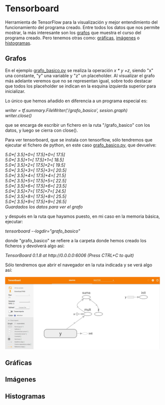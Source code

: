 <h1>Tensorboard</h1>
<p>Herramienta de TensorFlow para la visualización y mejor entendimiento del funcionamiento del programa creado.
Entre todos los datos que nos permite mostrar, la más interesante son los <a href="#grafo">grafos</a> que muestra el curso del programa creado.
Pero tenemos otras como: <a href="#grafica">gráficas</a>, <a href="#imagen">imágenes</a> o <a href="#histograma">histogramas</a>.</p>

<h2><a name="grafo"></a>Grafos</h2>
En el ejemplo <a href="https://github.com/Tensor4Dummies/2_tensorboard/blob/master/grafo_basico.py">grafo_basico.py</a> se realiza la operación
<i>x * y +z</i>, siendo "x" una constante, "y" una variable y "z" un placeholder. Al visualizar el grafo más adelante veremos que no se representan
 igual, sobre todo destacar que todos los placeholder se indican en la esquina izquierda superior para inicializar.</p>
<p>Lo único que hemos añadido en diferencia a un programa especial es:</p>
<p><i>writer = tf.summary.FileWriter('/grafo_basico', sesion.graph)</br>writer.close()</i></p>
<p>que se encarga de escribir un fichero en la ruta "/grafo_basico" con los datos, y luego se cierra con close().</p>
<p>Para ver tensorboard, que se instala con tensorflow, sólo tendremos que ejecutar el fichero de python, en este caso
<a href="https://github.com/Tensor4Dummies/2_tensorboard/blob/master/grafo_basico.py">grafo_basico.py</a>, que devuelve:</p>
<p><i>5.0*[ 3.5]+0=[ 17.5]+0=[ 17.5]</br>
5.0*[ 3.5]+1=[ 17.5]+1=[ 18.5]</br>
5.0*[ 3.5]+2=[ 17.5]+2=[ 19.5]</br>
5.0*[ 3.5]+3=[ 17.5]+3=[ 20.5]</br>
5.0*[ 3.5]+4=[ 17.5]+4=[ 21.5]</br>
5.0*[ 3.5]+5=[ 17.5]+5=[ 22.5]</br>
5.0*[ 3.5]+6=[ 17.5]+6=[ 23.5]</br>
5.0*[ 3.5]+7=[ 17.5]+7=[ 24.5]</br>
5.0*[ 3.5]+8=[ 17.5]+8=[ 25.5]</br>
5.0*[ 3.5]+9=[ 17.5]+9=[ 26.5]</br>
Guardados los datos para ver el grafo</i></p>
<p>y después en la ruta que hayamos puesto, en mi caso en la memoria básica, ejecutar:</p>
<p><i>tensorboard --logdir="grafo_basico"</i></p>
<p>donde "grafo_basico" se refiere a la carpeta donde hemos creado los ficheros y devolverá algo así:</p>
<p><i>TensorBoard 0.1.8 at http://0.0.0.0:6006 (Press CTRL+C to quit)</i></p>
</p>Sólo tendremos que abrir el navegador en la ruta indicada y se verá algo así:</p>
<p><img src="https://github.com/Tensor4Dummies/2_tensorboard/blob/master/grafo_basico.jpg" alt="Grafo básico"></p>

<h2><a name="grafica"></a>Gráficas</h2>

<h2><a name="imagen"></a>Imágenes</h2>

<h2><a name="histograma"></a>Histogramas</h2>
